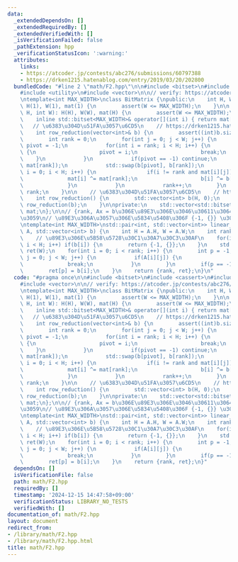 ```yaml
---
data:
  _extendedDependsOn: []
  _extendedRequiredBy: []
  _extendedVerifiedWith: []
  _isVerificationFailed: false
  _pathExtension: hpp
  _verificationStatusIcon: ':warning:'
  attributes:
    links:
    - https://atcoder.jp/contests/abc276/submissions/60797388
    - https://drken1215.hatenablog.com/entry/2019/03/20/202800
  bundledCode: "#line 2 \"math/F2.hpp\"\n\n#include <bitset>\n#include <cassert>\n\
    #include <utility>\n#include <vector>\n\n// verify: https://atcoder.jp/contests/abc276/submissions/60797388\n\
    \ntemplate<int MAX_WIDTH>\nclass BitMatrix {\npublic:\n    int H, W;\n\n    BitMatrix():\
    \ H(1), W(1), mat(1) {\n        assert(W <= MAX_WIDTH);\n    }\n\n    BitMatrix(int\
    \ H, int W): H(H), W(W), mat(H) {\n        assert(W <= MAX_WIDTH);\n    }\n\n\
    \    inline std::bitset<MAX_WIDTH>& operator[](int i) { return mat[i]; }\n\n \
    \   // \u6383\u304D\u51FA\u3057\u6CD5\n    // https://drken1215.hatenablog.com/entry/2019/03/20/202800\n\
    \    int row_reduction(vector<int>& b) {\n        assert((int)b.size() == H);\n\
    \        int rank = 0;\n        for(int j = 0; j < W; j++) {\n            int\
    \ pivot = -1;\n            for(int i = rank; i < H; i++) {\n                if(mat[i][j])\
    \ {\n                    pivot = i;\n                    break;\n            \
    \    }\n            }\n            if(pivot == -1) continue;\n            std::swap(mat[pivot],\
    \ mat[rank]);\n            std::swap(b[pivot], b[rank]);\n            for(int\
    \ i = 0; i < H; i++) {\n                if(i != rank and mat[i][j]) {\n      \
    \              mat[i] ^= mat[rank];\n                    b[i] ^= b[rank];\n  \
    \              }\n            }\n            rank++;\n        }\n        return\
    \ rank;\n    }\n\n    // \u6383\u304D\u51FA\u3057\u6CD5\n    // https://drken1215.hatenablog.com/entry/2019/03/20/202800\n\
    \    int row_reduction() {\n        std::vector<int> b(H, 0);\n        return\
    \ row_reduction(b);\n    }\n\nprivate:\n    std::vector<std::bitset<MAX_WIDTH>>\
    \ mat;\n};\n\n// {rank, Ax = b\u306E\u89E3\u306E\u3046\u30611\u3064} \u3092\u8FD4\
    \u3059\n// \u89E3\u306A\u3057\u306E\u5834\u5408\u306F {-1, {}} \u3092\u8FD4\u3059\
    \ntemplate<int MAX_WIDTH>\nstd::pair<int, std::vector<int>> linear_equation_F2(BitMatrix<MAX_WIDTH>\
    \ A, std::vector<int> b) {\n    int H = A.H, W = A.W;\n    int rank = A.row_reduction(b);\n\
    \    // \u89E3\u306E\u5B58\u5728\u30C1\u30A7\u30C3\u30AF\n    for(int i = rank;\
    \ i < H; i++) if(b[i]) {\n        return {-1, {}};\n    }\n    std::vector<int>\
    \ ret(W);\n    for(int i = 0; i < rank; i++) {\n        int p = -1;\n        for(int\
    \ j = 0; j < W; j++) {\n            if(A[i][j]) {\n                p = j;\n  \
    \              break;\n            }\n        }\n        if(p == -1) continue;\n\
    \        ret[p] = b[i];\n    }\n    return {rank, ret};\n}\n"
  code: "#pragma once\n\n#include <bitset>\n#include <cassert>\n#include <utility>\n\
    #include <vector>\n\n// verify: https://atcoder.jp/contests/abc276/submissions/60797388\n\
    \ntemplate<int MAX_WIDTH>\nclass BitMatrix {\npublic:\n    int H, W;\n\n    BitMatrix():\
    \ H(1), W(1), mat(1) {\n        assert(W <= MAX_WIDTH);\n    }\n\n    BitMatrix(int\
    \ H, int W): H(H), W(W), mat(H) {\n        assert(W <= MAX_WIDTH);\n    }\n\n\
    \    inline std::bitset<MAX_WIDTH>& operator[](int i) { return mat[i]; }\n\n \
    \   // \u6383\u304D\u51FA\u3057\u6CD5\n    // https://drken1215.hatenablog.com/entry/2019/03/20/202800\n\
    \    int row_reduction(vector<int>& b) {\n        assert((int)b.size() == H);\n\
    \        int rank = 0;\n        for(int j = 0; j < W; j++) {\n            int\
    \ pivot = -1;\n            for(int i = rank; i < H; i++) {\n                if(mat[i][j])\
    \ {\n                    pivot = i;\n                    break;\n            \
    \    }\n            }\n            if(pivot == -1) continue;\n            std::swap(mat[pivot],\
    \ mat[rank]);\n            std::swap(b[pivot], b[rank]);\n            for(int\
    \ i = 0; i < H; i++) {\n                if(i != rank and mat[i][j]) {\n      \
    \              mat[i] ^= mat[rank];\n                    b[i] ^= b[rank];\n  \
    \              }\n            }\n            rank++;\n        }\n        return\
    \ rank;\n    }\n\n    // \u6383\u304D\u51FA\u3057\u6CD5\n    // https://drken1215.hatenablog.com/entry/2019/03/20/202800\n\
    \    int row_reduction() {\n        std::vector<int> b(H, 0);\n        return\
    \ row_reduction(b);\n    }\n\nprivate:\n    std::vector<std::bitset<MAX_WIDTH>>\
    \ mat;\n};\n\n// {rank, Ax = b\u306E\u89E3\u306E\u3046\u30611\u3064} \u3092\u8FD4\
    \u3059\n// \u89E3\u306A\u3057\u306E\u5834\u5408\u306F {-1, {}} \u3092\u8FD4\u3059\
    \ntemplate<int MAX_WIDTH>\nstd::pair<int, std::vector<int>> linear_equation_F2(BitMatrix<MAX_WIDTH>\
    \ A, std::vector<int> b) {\n    int H = A.H, W = A.W;\n    int rank = A.row_reduction(b);\n\
    \    // \u89E3\u306E\u5B58\u5728\u30C1\u30A7\u30C3\u30AF\n    for(int i = rank;\
    \ i < H; i++) if(b[i]) {\n        return {-1, {}};\n    }\n    std::vector<int>\
    \ ret(W);\n    for(int i = 0; i < rank; i++) {\n        int p = -1;\n        for(int\
    \ j = 0; j < W; j++) {\n            if(A[i][j]) {\n                p = j;\n  \
    \              break;\n            }\n        }\n        if(p == -1) continue;\n\
    \        ret[p] = b[i];\n    }\n    return {rank, ret};\n}"
  dependsOn: []
  isVerificationFile: false
  path: math/F2.hpp
  requiredBy: []
  timestamp: '2024-12-15 14:47:58+09:00'
  verificationStatus: LIBRARY_NO_TESTS
  verifiedWith: []
documentation_of: math/F2.hpp
layout: document
redirect_from:
- /library/math/F2.hpp
- /library/math/F2.hpp.html
title: math/F2.hpp
---
```

